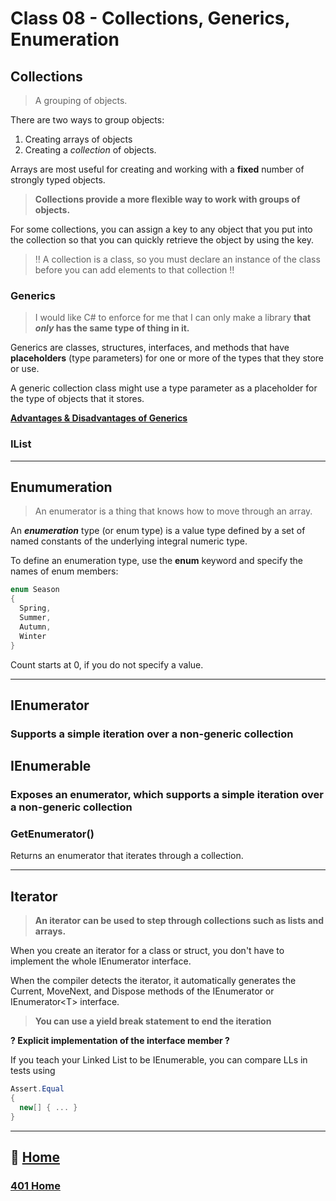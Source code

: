 # Class 08 - Collections, Generics, Enumeration

## Collections

> A grouping of objects.

There are two ways to group objects:

1. Creating arrays of objects
2. Creating a *collection* of objects.

Arrays are most useful for creating and working with a **fixed** number of strongly typed objects.

> **Collections provide a more flexible way to work with groups of objects.**

For some collections, you can assign a key to any object that you put into the collection so that you can quickly retrieve the object by using the key.

> ‼️ A collection is a class, so you must declare an instance of the class before you can add elements to that collection ‼️

### Generics

> I would like C# to enforce for me that I can only make a library **that ***only*** has the same type of thing in it.**

Generics are classes, structures, interfaces, and methods that have **placeholders** (type parameters) for one or more of the types that they store or use.

A generic collection class might use a type parameter as a placeholder for the type of objects that it stores.

[**Advantages & Disadvantages of Generics**](https://docs.microsoft.com/en-us/dotnet/standard/generics/#advantages-and-disadvantages-of-generics)

### IList

_____

## Enumumeration

> An enumerator is a thing that knows how to move through an array.

An ***enumeration*** type (or enum type) is a value type defined by a set of named constants of the underlying integral numeric type.

To define an enumeration type, use the **enum** keyword and specify the names of enum members:

```C#
enum Season
{
  Spring,
  Summer,
  Autumn,
  Winter
}
```

Count starts at 0, if you do not specify a value.

_____

## IEnumerator

### Supports a simple iteration over a non-generic collection

## IEnumerable

### Exposes an enumerator, which supports a simple iteration over a non-generic collection

### GetEnumerator()

Returns an enumerator that iterates through a collection.

_____

## Iterator

> **An iterator can be used to step through collections such as lists and arrays.**

When you create an iterator for a class or struct, you don't have to implement the whole IEnumerator interface.

When the compiler detects the iterator, it automatically generates the Current, MoveNext, and Dispose methods of the IEnumerator or IEnumerator\<T> interface.

> **You can use a yield break statement to end the iteration**

**? Explicit implementation of the interface member ?**

If you teach your Linked List to be IEnumerable, you can compare LLs in tests using

```C#
Assert.Equal
{
  new[] { ... }
}
```

_____

## 🏡 [**Home**](0-classhome.md)

### [401 Home](https://mistidinzy.github.io/ReadingNotes/401/401home.html)
